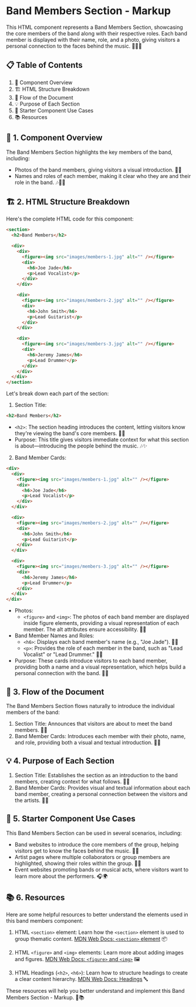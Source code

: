 # Band Members Section - Markup

This HTML component represents a Band Members Section, showcasing the core members of the band along with their respective roles. Each band member is displayed with their name, role, and a photo, giving visitors a personal connection to the faces behind the music. 🎤🎸🥁

## 📋 Table of Contents

1. 🌟 Component Overview
2. 🏗️ HTML Structure Breakdown
3. 🔄 Flow of the Document
4. 💡 Purpose of Each Section
5. 🧩 Starter Component Use Cases
6. 📚 Resources

## 🌟 1. Component Overview

The Band Members Section highlights the key members of the band, including:

- Photos of the band members, giving visitors a visual introduction. 📸✨
- Names and roles of each member, making it clear who they are and their role in the band. 🎶🎤🎸

## 🏗️ 2. HTML Structure Breakdown

Here's the complete HTML code for this component:

```html
<section>
  <h2>Band Members</h2>

  <div>
    <div>
      <figure><img src="images/members-1.jpg" alt="" /></figure>
      <div>
        <h6>Joe Jade</h6>
        <p>Lead Vocalist</p>
      </div>
    </div>

    <div>
      <figure><img src="images/members-2.jpg" alt="" /></figure>
      <div>
        <h6>John Smith</h6>
        <p>Lead Guitarist</p>
      </div>
    </div>

    <div>
      <figure><img src="images/members-3.jpg" alt="" /></figure>
      <div>
        <h6>Jeremy James</h6>
        <p>Lead Drummer</p>
      </div>
    </div>
  </div>
</section>
```

Let's break down each part of the section:

1. Section Title:

```html
<h2>Band Members</h2>
```

- `<h2>`: The section heading introduces the content, letting visitors know they're viewing the band's core members. 🎤🎸
- Purpose: This title gives visitors immediate context for what this section is about—introducing the people behind the music. 🎶✨

2. Band Member Cards:

```html
<div>
  <div>
    <figure><img src="images/members-1.jpg" alt="" /></figure>
    <div>
      <h6>Joe Jade</h6>
      <p>Lead Vocalist</p>
    </div>
  </div>

  <div>
    <figure><img src="images/members-2.jpg" alt="" /></figure>
    <div>
      <h6>John Smith</h6>
      <p>Lead Guitarist</p>
    </div>
  </div>

  <div>
    <figure><img src="images/members-3.jpg" alt="" /></figure>
    <div>
      <h6>Jeremy James</h6>
      <p>Lead Drummer</p>
    </div>
  </div>
</div>
```

- Photos:
  - `<figure>` and `<img>`: The photos of each band member are displayed inside figure elements, providing a visual representation of each member. The alt attributes ensure accessibility. 📸✨
- Band Member Names and Roles:
  - `<h6>`: Displays each band member's name (e.g., "Joe Jade"). 🎤🎶
  - `<p>`: Provides the role of each member in the band, such as "Lead Vocalist" or "Lead Drummer." 🥁🎸
- Purpose: These cards introduce visitors to each band member, providing both a name and a visual representation, which helps build a personal connection with the band. 🌟🎤

## 🔄 3. Flow of the Document

The Band Members Section flows naturally to introduce the individual members of the band:

1. Section Title: Announces that visitors are about to meet the band members. 🎤✨
2. Band Member Cards: Introduces each member with their photo, name, and role, providing both a visual and textual introduction. 📸🎶

## 💡 4. Purpose of Each Section

1. Section Title: Establishes the section as an introduction to the band members, creating context for what follows. 🌟🎸
2. Band Member Cards: Provides visual and textual information about each band member, creating a personal connection between the visitors and the artists. 🎤📸

## 🧩 5. Starter Component Use Cases

This Band Members Section can be used in several scenarios, including:

- Band websites to introduce the core members of the group, helping visitors get to know the faces behind the music. 🎤🎶
- Artist pages where multiple collaborators or group members are highlighted, showing their roles within the group. 🎸🥁
- Event websites promoting bands or musical acts, where visitors want to learn more about the performers. 🎧🌍

## 📚 6. Resources

Here are some helpful resources to better understand the elements used in this band members component:

1. HTML `<section>` element: Learn how the `<section>` element is used to group thematic content. [MDN Web Docs: `<section>` element](https://developer.mozilla.org/en-US/docs/Web/HTML/Element/section) 📦

2. HTML `<figure>` and `<img>` elements: Learn more about adding images and figures. [MDN Web Docs: `<figure>` and `<img>`](https://developer.mozilla.org/en-US/docs/Web/HTML/Element/figure) 🖼️

3. HTML Headings (`<h2>`, `<h6>`): Learn how to structure headings to create a clear content hierarchy. [MDN Web Docs: Headings](https://developer.mozilla.org/en-US/docs/Web/HTML/Element/Heading_Elements) 🔤

These resources will help you better understand and implement this Band Members Section - Markup. 🚀📚
